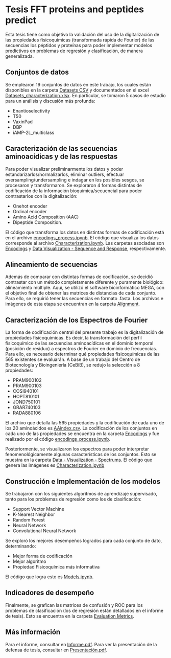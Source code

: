 # Tesis FFT proteins and peptides predict

Esta tesis tiene como objetivo la validación del uso de la digitalización de las propiedades fisicoquímicas (transformada rápida de Fourier) de las secuencias los péptidos y proteínas para poder implementar modelos predictivos en problemas de regresión y clasificación, de manera generalizada.

## Conjuntos de datos

Se emplearon 19 conjuntos de datos en este trabajo, los cuales están disponibles en la carpeta [Datasets CSV](https://github.com/kVergaraVal/FFT-proteins_and_peptides-predict-Thesis/tree/main/Datasets%20CSV) y documentados en el excel [Datasets_characterization.xlsx](https://github.com/kVergaraVal/FFT-proteins_and_peptides-predict-Thesis/blob/main/Datasets_caracterization.xlsx?raw=true). En particular, se tomaron 5 casos de estudio para un análisis y discusión más profunda:
* Enantioselectivity
* T50
* VaxinPad
* DBP
* iAMP-2L_multiclass

## Caracterización de las secuencias aminoacídicas y de las respuestas

Para poder visualizar preliminarmente los datos y poder estandarizarlos/normalizarlos, eliminar outliers, efectuar oversampling/undersampling e indagar en los posibles sesgos, se procesaron y transformaron. Se exploraron 4 formas distintas de codificación de la información bioquímica/secuencial para poder contrastarlos con la digitalización:
* Onehot encoder
* Ordinal encoder
* Amino Acid Composition (AAC)
* Dipeptide Composition.

El código que transforma los datos en distintas formas de codificación está en el archivo [encodings_process.ipynb](https://github.com/kVergaraVal/FFT-proteins_and_peptides-predict-Thesis/blob/main/Code/encodings_process.ipynb). El código que visualiza los datos corresponde al archivo [Characterization.ipynb](https://github.com/kVergaraVal/FFT-proteins_and_peptides-predict-Thesis/blob/main/Code/Characterization.ipynb). Las carpetas asociadas son [Encodings](https://github.com/kVergaraVal/FFT-proteins_and_peptides-predict-Thesis/tree/main/Encodings) y [Data Visualization - Sequence and Response](https://github.com/kVergaraVal/FFT-proteins_and_peptides-predict-Thesis/tree/main/Data%20Visualization%20-%20Sequence%20and%20Response), respectivamente.

## Alineamiento de secuencias

Además de comparar con distintas formas de codificación, se decidió contrastar con un método completamente diferente y puramente biológico: alineamiento múltiple. Aquí, se utilizó el software bioinformático MEGA, con el objetivo final de obtener las matrices de distancias de cada conjunto. Para ello, se requirió tener las secuencias en formato .fasta. Los archivos e imágenes de esta etapa se encuentran en la carpeta [Alignment](https://github.com/kVergaraVal/FFT-proteins_and_peptides-predict-Thesis/tree/main/Alignment).

## Caracterización de los Espectros de Fourier

La forma de codificación central del presente trabajo es la digitalización de propiedades fisicoquímicas. Es decir, la transformación del perfil fisicoquímico de las secuencias aminoacídicas en el dominio temporal (posición de residuo) a espectros de Fourier en dominio de frecuencias. Para ello, es necesario determinar qué propiedades fisicoquímicas de las 565 existentes se evaluarán. A base de un trabajo del Centro de Biotecnología y Bioingeniería (CeBiB), se redujo la selección a 8 propiedades:
* PRAM900102
* PRAM900103
* COSI940101
* HOPT810101
* JOND750101
* GRAR740103
* RADA880106

El archivo que detalla las 565 propiedades y la codificación de cada uno de los 20 aminoácidos es [AAindex.csv](https://github.com/kVergaraVal/FFT-proteins_and_peptides-predict-Thesis/blob/main/AAindex.csv). La codificación de los conjuntos en cada uno de las propiedades se encuentra en la carpeta [Encodings](https://github.com/kVergaraVal/FFT-proteins_and_peptides-predict-Thesis/tree/main/Encodings) y fue realizado por el código [encodings_process.ipynb](https://github.com/kVergaraVal/FFT-proteins_and_peptides-predict-Thesis/blob/main/Code/encodings_process.ipynb).

Posteriormente, se visualizaron los espectros para poder interpretar fenomenológicamente algunas características de los conjuntos. Esto se muestra en la carpeta [Data - Visualization - Spectrums](https://github.com/kVergaraVal/FFT-proteins_and_peptides-predict-Thesis/tree/main/Data%20Visualization%20-%20Spectrums). El código que genera las imágenes es [Characterization.ipynb](https://github.com/kVergaraVal/FFT-proteins_and_peptides-predict-Thesis/blob/main/Code/Characterization.ipynb)

## Construcción e Implementación de los modelos

Se trabajaron con los siguientes algoritmos de aprendizaje supervisado, tanto para los problemas de regresión como los de clasificación:
* Support Vector Machine
* K-Nearest Neighbor
* Random Forest
* Neural Network
* Convolutional Neural Network

Se exploró los mejores desempeños logrados para cada conjunto de dato, determinando:
* Mejor forma de codificación
* Mejor algoritmo
* Propiedad Fisicoquímica más informativa

El código que logra esto es [Models.ipynb](https://github.com/kVergaraVal/FFT-proteins_and_peptides-predict-Thesis/blob/main/Code/Models.ipynb).

## Indicadores de desempeño

Finalmente, se grafican las matrices de confusión y ROC para los problemas de clasificación (los de regresión están detallados en el informe de tesis). Esto se encuentra en la carpeta [Evaluation Metrics](https://github.com/kVergaraVal/FFT-proteins_and_peptides-predict-Thesis/tree/main/Evaluation%20Metrics).

## Más información

Para el informe, consultar en [Informe.pdf](https://github.com/kVergaraVal/FFT-proteins_and_peptides-predict-Thesis/blob/main/Informe.pdf).
Para ver la presentación de la defensa de tesis, consultar en [Presentación.pdf](https://github.com/kVergaraVal/FFT-proteins_and_peptides-predict-Thesis/blob/main/Presentaci%C3%B3n.pdf).
